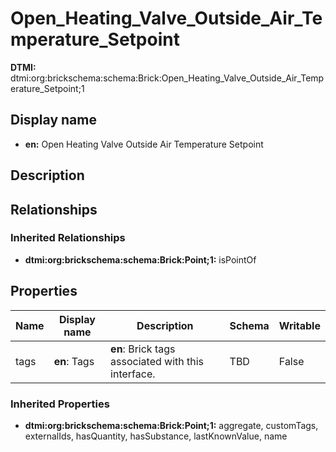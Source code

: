 # Open_Heating_Valve_Outside_Air_Temperature_Setpoint
**DTMI:** dtmi:org:brickschema:schema:Brick:Open_Heating_Valve_Outside_Air_Temperature_Setpoint;1
## Display name
- **en:** Open Heating Valve Outside Air Temperature Setpoint
## Description
## Relationships
### Inherited Relationships
* **dtmi:org:brickschema:schema:Brick:Point;1:** isPointOf
## Properties
|Name|Display name|Description|Schema|Writable|
|-|-|-|-|-|
|tags|**en**: Tags|**en**: Brick tags associated with this interface.|TBD|False|
### Inherited Properties
* **dtmi:org:brickschema:schema:Brick:Point;1:** aggregate, customTags, externalIds, hasQuantity, hasSubstance, lastKnownValue, name
